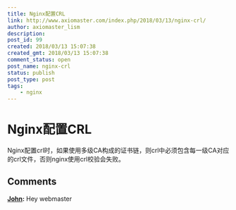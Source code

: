 ```yaml
---
title: Nginx配置CRL
link: http://www.axiomaster.com/index.php/2018/03/13/nginx-crl/
author: axiomaster_lism
description: 
post_id: 99
created: 2018/03/13 15:07:38
created_gmt: 2018/03/13 15:07:38
comment_status: open
post_name: nginx-crl
status: publish
post_type: post
tags:
    - nginx
---
```


# Nginx配置CRL

Nginx配置crl时，如果使用多级CA构成的证书链，则crl中必须包含每一级CA对应的crl文件，否则nginx使用crl校验会失败。

## Comments

**[John](#7 "2018-04-03 13:01:28"):** Hey webmaster

